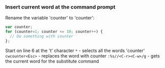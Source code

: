### Insert current word at the command prompt

Rename the variable 'counter' to 'counter':

```javascript
var counter;
for (counter=1; counter <= 10; counter++) {
  // Do something with counter
};
```

Start on line 6 at the 't' character
`*` - selects all the words 'counter'
`cwcounter<Esc>` - replaces the word with counter
`:%s//<C-r><C-w>/g` - gets the current word for the substitute command
